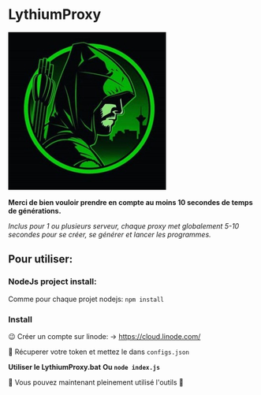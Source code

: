 # LythiumProxy

<img src="https://raw.githubusercontent.com/DoctorWhoFR/LythiumProxy/master/images/test.jpg?token=AGGOKGO6L3XOZDOU6UTDUL27MUKI6">

**Merci de bien vouloir prendre en compte au moins 10 secondes de temps de générations.**

*Inclus pour 1 ou plusieurs serveur, chaque proxy met globalement 5-10 secondes pour se créer, se générer et lancer les programmes.*


## Pour utiliser:

### NodeJs project install:
Comme pour chaque projet nodejs:
``npm install``

### Install

😉 Créer un compte sur linode:
-> https://cloud.linode.com/

🤭 Récuperer votre token et mettez le dans ``configs.json``

**Utiliser le LythiumProxy.bat**
**Ou ``node index.js``**

🤑 Vous pouvez maintenant pleinement utilisé l'outils 🤑
